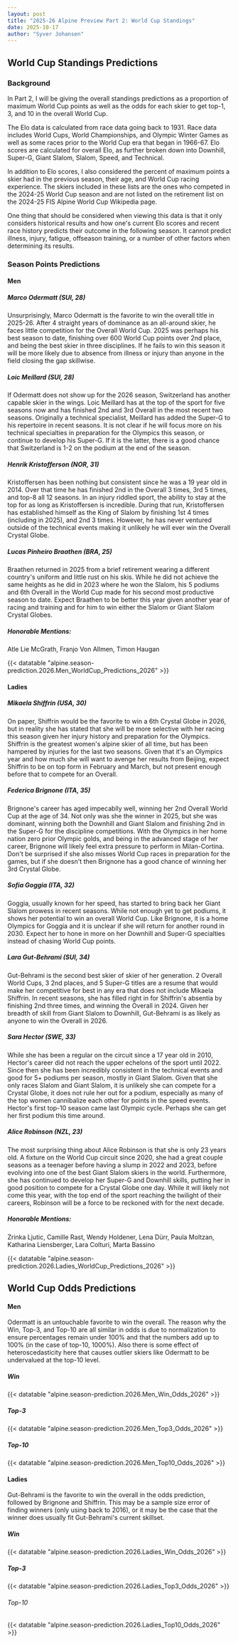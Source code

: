 ```yaml
---
layout: post
title: "2025-26 Alpine Preview Part 2: World Cup Standings"
date: 2025-10-17
author: "Syver Johansen"
---
```


## World Cup Standings Predictions

### Background

In Part 2, I will be giving the overall standings predictions as a proportion of maximum World Cup points as well as the odds for each skier to get top-1, 3, and 10 in the overall World Cup.

The Elo data is calculated from race data going back to 1931. Race data includes World Cups, World Championships, and Olympic Winter Games as well as some races prior to the World Cup era that began in 1966-67. Elo scores are calculated for overall Elo, as further broken down into Downhill, Super-G, Giant Slalom, Slalom, Speed, and Technical.

In addition to Elo scores, I also considered the percent of maximum points a skier had in the previous season, their age, and World Cup racing experience. The skiers included in these lists are the ones who competed in the 2024-25 World Cup season and are not listed on the retirement list on the 2024-25 FIS Alpine World Cup Wikipedia page.

One thing that should be considered when viewing this data is that it only considers historical results and how one's current Elo scores and recent race history predicts their outcome in the following season. It cannot predict illness, injury, fatigue, offseason training, or a number of other factors when determining its results.

### Season Points Predictions

#### Men

##### Marco Odermatt (SUI, 28)

Unsurprisingly, Marco Odermatt is the favorite to win the overall title in 2025-26. After 4 straight years of dominance as an all-around skier, he faces little competition for the Overall World Cup.  2025 was perhaps his best season to date, finishing over 600 World Cup points over 2nd place, and being the best skier in three disciplines.  If he fails to win this season it will be more likely due to absence from illness or injury than anyone in the field closing the gap skillwise.

##### Loic Meillard (SUI, 28)

If Odermatt does not show up for the 2026 season, Switzerland has another capable skier in the wings.  Loic Meillard has at the top of the sport for five seasons now and has finished 2nd and 3rd Overall in the most recent two seasons.  Originally a technical specialist, Meillard has added the Super-G to his repertoire in recent seasons.  It is not clear if he will focus more on his technical specialties in preparation for the Olympics this season, or continue to develop his Super-G.  If it is the latter, there is a good chance that Switzerland is 1-2 on the podium at the end of the season.

##### Henrik Kristofferson (NOR, 31)

Kristoffersen has been nothing but consistent since he was a 19 year old in 2014.  Over that time he has finished 2nd in the Overall 3 times, 3rd 5 times, and top-8 all 12 seasons.  In an injury riddled sport, the ability to stay at the top for as long as Kristoffersen is incredible.  During that run, Kristoffersen has established himself as the King of Slalom by finishing 1st 4 times (including in 2025), and 2nd 3 times.  However, he has never ventured outside of the technical events making it unlikely he will ever win the Overall Crystal Globe.  

##### Lucas Pinheiro Braathen (BRA, 25)

Braathen returned in 2025 from a brief retirement wearing a different country's uniform and little rust on his skis.  While he did not achieve the same heights as he did in 2023 where he won the Slalom, his 5 podiums and 6th Overall in the World Cup made for his second most productive season to date.  Expect Braathen to be better this year given another year of racing and training and for him to win either the Slalom or Giant Slalom Crystal Globes.  

#####  Honorable Mentions: 

Atle Lie McGrath, Franjo Von Allmen, Timon Haugan

{{< datatable "alpine.season-prediction.2026.Men_WorldCup_Predictions_2026" >}}

#### Ladies

##### Mikaela Shiffrin (USA, 30)

On paper, Shiffrin would be the favorite to win a 6th Crystal Globe in 2026, but in reality she has stated that she will be more selective with her racing this season given her injury history and preparation for the Olympics.  Shiffrin is the greatest women's alpine skier of all time, but has been hampered by injuries for the last two seasons.  Given that it's an Olympics year and how much she will want to avenge her results from Beijing, expect Shiffrin to be on top form in February and March, but not present enough before that to compete for an Overall.

##### Federica Brignone (ITA, 35)

Brignone's career has aged impecablly well, winning her 2nd Overall World Cup at the age of 34.  Not only was she the winner in 2025, but she was dominant, winning both the Downhill and Giant Slalom and finishing 2nd in the Super-G for the discipline competitions.  With the Olympics in her home nation zero prior Olympic golds, and being in the advanced stage of her career, Brignone will likely feel extra pressure to perform in Milan-Cortina.  Don't be surprised if she also misses World Cup races in preparation for the games, but if she doesn't then Brignone has a good chance of winning her 3rd Crystal Globe.

##### Sofia Goggia (ITA, 32)

Goggia, usually known for her speed, has started to bring back her Giant Slalom prowess in recent seasons.  While not enough yet to get podiums, it shows her potential to win an overall World Cup.  Like Brignone, it is a home Olympics for Goggia and it is unclear if she will return for another round in 2030.  Expect her to hone in more on her Downhill and Super-G specialties instead of chasing World Cup points.

##### Lara Gut-Behrami (SUI, 34)

Gut-Behrami is the second best skier of skier of her generation.  2 Overall World Cups, 3 2nd places, and 5 Super-G titles are a resume that would make her competitive for best in any era that does not include Mikaela Shiffrin.  In recent seasons, she has filled right in for Shiffrin's absentia by finishing 2nd three times, and winning the Overall in 2024.  Given her breadth of skill from Giant Slalom to Downhill, Gut-Behrami is as likely as anyone to win the Overall in 2026.

##### Sara Hector (SWE, 33)

While she has been a regular on the circuit since a 17 year old in 2010, Hector's career did not reach the upper echelons of the sport until 2022.  Since then she has been incredibly consistent in the technical events and good for 5+ podiums per season, mostly in Giant Slalom.  Given that she only races Slalom and Giant Slalom, it is unlikely she can compete for a Crystal Globe, it does not rule her out for a podium, especially as many of the top women cannibalize each other for points in the speed events.  Hector's first top-10 season came last Olympic cycle.  Perhaps she can get her first podium this time around.

##### Alice Robinson (NZL, 23)

The most surprising thing about Alice Robinson is that she is only 23 years old.  A fixture on the World Cup circuit since 2020, she had a great couple seasons as a teenager before having a slump in 2022 and 2023, before evolving into one of the best Giant Slalom skiers in the world.  Furthermore, she has continued to develop her Super-G and Downhill skills, putting her in good position to compete for a Crystal Globe one day.  While it will likely not come this year, with the top end of the sport reaching the twilight of their careers, Robinson will be a force to be reckoned with for the next decade.

##### Honorable Mentions: 

Zrinka Ljutic, Camille Rast, Wendy Holdener, Lena Dürr, Paula Moltzan, Katharina Liensberger, Lara Colturi, Marta Bassino


{{< datatable "alpine.season-prediction.2026.Ladies_WorldCup_Predictions_2026" >}}

## World Cup Odds Predictions

#### Men

Odermatt is an untouchable favorite to win the overall. The reason why the Win, Top-3, and Top-10 are all similar in odds is due to normalization to ensure percentages remain under 100% and that the numbers add up to 100% (in the case of top-10, 1000%). Also there is some effect of heteroscedasticity here that causes outlier skiers like Odermatt to be undervalued at the top-10 level.

##### Win

{{< datatable "alpine.season-prediction.2026.Men_Win_Odds_2026" >}}

##### Top-3

{{< datatable "alpine.season-prediction.2026.Men_Top3_Odds_2026" >}}

##### Top-10

{{< datatable "alpine.season-prediction.2026.Men_Top10_Odds_2026" >}}

#### Ladies

Gut-Behrami is the favorite to win the overall in the odds prediction, followed by Brignone and Shiffrin. This may be a sample size error of finding winners (only using back to 2016), or it may be the case that the winner does usually fit Gut-Behrami's current skillset.

##### Win

{{< datatable "alpine.season-prediction.2026.Ladies_Win_Odds_2026" >}}

##### Top-3

{{< datatable "alpine.season-prediction.2026.Ladies_Top3_Odds_2026" >}}

###### Top-10

{{< datatable "alpine.season-prediction.2026.Ladies_Top10_Odds_2026" >}}